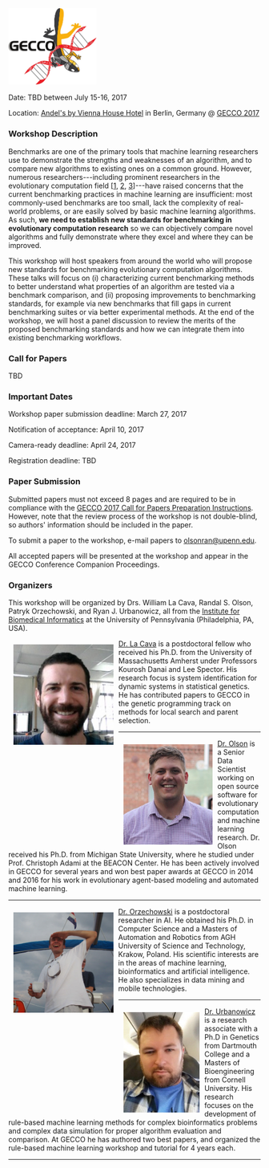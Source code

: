 <img src="images/gecco_logo.jpg" width="35%" />

Date: TBD between July 15-16, 2017

Location: [Andel's by Vienna House Hotel](https://www.viennahouse.com/en/andels-berlin/the-hotel/overview.html) in Berlin, Germany @ [GECCO 2017](http://gecco-2017.sigevo.org/)

<!-- No schedule yet
### Schedule

TBD

-->

### Workshop Description

Benchmarks are one of the primary tools that machine learning researchers use to demonstrate the strengths and weaknesses of an algorithm, and to compare new algorithms to existing ones on a common ground. However, numerous researchers---including prominent researchers in the evolutionary computation field [[1](https://cs.gmu.edu/~sean/papers/gecco12benchmarks3.pdf), [2](http://dl.acm.org/citation.cfm?id=2330273), [3](https://dspace.mit.edu/openaccess-disseminate/1721.1/104909)]---have raised concerns that the current benchmarking practices in machine learning are insufficient: most commonly-used benchmarks are too small, lack the complexity of real-world problems, or are easily solved by basic machine learning algorithms. As such, **we need to establish new standards for benchmarking in evolutionary computation research** so we can objectively compare novel algorithms and fully demonstrate where they excel and where they can be improved.

This workshop will host speakers from around the world who will propose new standards for benchmarking evolutionary computation algorithms. These talks will focus on (i) characterizing current benchmarking methods to better understand what properties of an algorithm are tested via a benchmark comparison, and (ii) proposing improvements to benchmarking standards, for example via new benchmarks that fill gaps in current benchmarking suites or via better experimental methods. At the end of the workshop, we will host a panel discussion to review the merits of the proposed benchmarking standards and how we can integrate them into existing benchmarking workflows.

### Call for Papers

TBD

### Important Dates

Workshop paper submission deadline: March 27, 2017

Notification of acceptance: April 10, 2017

Camera-ready deadline: April 24, 2017

Registration deadline: TBD

### Paper Submission

Submitted papers must not exceed 8 pages and are required to be in compliance with the [GECCO 2017 Call for Papers Preparation Instructions](http://gecco-2017.sigevo.org/index.html/Call+for+Papers). However, note that the review process of the workshop is not double-blind, so authors' information should be included in the paper.

To submit a paper to the workshop, e-mail papers to <a href="mailto:olsonran@upenn.edu">olsonran@upenn.edu</a>.

All accepted papers will be presented at the workshop and appear in the GECCO Conference Companion Proceedings.

### Organizers

This workshop will be organized by Drs. William La Cava, Randal S. Olson, Patryk Orzechowski, and Ryan J. Urbanowicz, all from the [Institute for Biomedical Informatics](http://upibi.org/) at the University of Pennsylvania (Philadelphia, PA, USA).

<img src="images/bill.jpg" height="200px" align="left" style="padding:10px" />

[Dr. La Cava](http://www.williamlacava.com/) is a postdoctoral fellow who received his Ph.D. from the University of Massachusetts Amherst under Professors Kourosh Danai and Lee Spector. His research focus is system identification for dynamic systems in statistical genetics. He has contributed papers to GECCO in the genetic programming track on methods for local search and parent selection.

<hr />

<img src="images/randy.jpg" height="200px" align="left" style="padding:10px" />

[Dr. Olson](http://www.randalolson.com/) is a Senior Data Scientist working on open source software for evolutionary computation and machine learning research. Dr. Olson received his Ph.D. from Michigan State University, where he studied under Prof. Christoph Adami at the BEACON Center. He has been actively involved in GECCO for several years and won best paper awards at GECCO in 2014 and 2016 for his work in evolutionary agent-based modeling and automated machine learning.

<hr />

<img src="images/patryk.jpg" height="200px" align="left" style="padding:10px" />

[Dr. Orzechowski](http://home.agh.edu.pl/~patrick/) is a postdoctoral researcher in AI. He obtained his Ph.D. in Computer Science and a Masters of Automation and Robotics from AGH University of Science and Technology, Krakow, Poland. His scientific interests are in the areas of machine learning, bioinformatics and artificial intelligence. He also specializes in data mining and mobile technologies.

<hr />

<img src="images/ryan.jpg" height="200px" align="left" style="padding:10px" />

[Dr. Urbanowicz](http://www.ryanurbanowicz.com/) is a research associate with a Ph.D in Genetics from Dartmouth College and a Masters of Bioengineering from Cornell University. His research focuses on the development of rule-based machine learning methods for complex bioinformatics problems and complex data simulation for proper algorithm evaluation and comparison. At GECCO he has authored two best papers, and organized the rule-based machine learning workshop and tutorial for 4 years each.

<hr />
